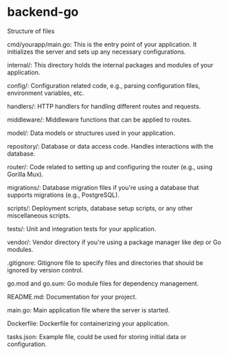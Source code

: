 # backend-go

Structure of files

cmd/yourapp/main.go: This is the entry point of your application. It initializes the server and sets up any necessary configurations.

internal/: This directory holds the internal packages and modules of your application.

config/: Configuration related code, e.g., parsing configuration files, environment variables, etc.

handlers/: HTTP handlers for handling different routes and requests.

middleware/: Middleware functions that can be applied to routes.

model/: Data models or structures used in your application.

repository/: Database or data access code. Handles interactions with the database.

router/: Code related to setting up and configuring the router (e.g., using Gorilla Mux).

migrations/: Database migration files if you're using a database that supports migrations (e.g., PostgreSQL).

scripts/: Deployment scripts, database setup scripts, or any other miscellaneous scripts.

tests/: Unit and integration tests for your application.

vendor/: Vendor directory if you're using a package manager like dep or Go modules.

.gitignore: Gitignore file to specify files and directories that should be ignored by version control.

go.mod and go.sum: Go module files for dependency management.

README.md: Documentation for your project.

main.go: Main application file where the server is started.

Dockerfile: Dockerfile for containerizing your application.

tasks.json: Example file, could be used for storing initial data or configuration.